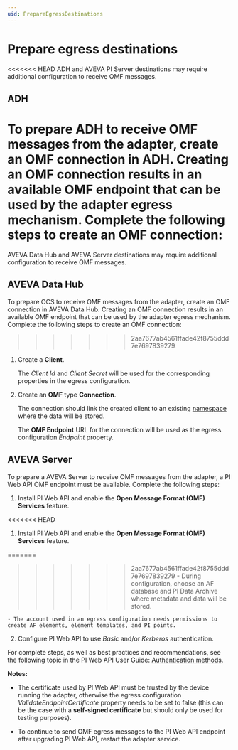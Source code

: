 ```yaml
---
uid: PrepareEgressDestinations
---
```


# Prepare egress destinations

<<<<<<< HEAD
ADH and AVEVA PI Server destinations may require additional configuration to receive OMF messages.

## ADH

To prepare ADH to receive OMF messages from the adapter, create an OMF connection in ADH. Creating an OMF connection results in an available OMF endpoint that can be used by the adapter egress mechanism. Complete the following steps to create an OMF connection:
=======
AVEVA Data Hub and AVEVA Server destinations may require additional configuration to receive OMF messages.

## AVEVA Data Hub

To prepare OCS to receive OMF messages from the adapter, create an OMF connection in AVEVA Data Hub. Creating an OMF connection results in an available OMF endpoint that can be used by the adapter egress mechanism. Complete the following steps to create an OMF connection:
>>>>>>> 2aa7677ab4561ffade42f8755ddd7e7697839279

1. Create a **Client**.

   The *Client Id* and *Client Secret* will be used for the corresponding properties in the egress configuration.

2. Create an **OMF** type **Connection**.

   The connection should link the created client to an existing [namespace](https://docs.osisoft.com/bundle/ocs/page/set-up/namespaces/namespaces-concept.html) where the data will be stored.

   The **OMF Endpoint** URL for the connection will be used as the egress configuration *Endpoint* property.

## AVEVA Server

To prepare a AVEVA Server to receive OMF messages from the adapter, a PI Web API OMF endpoint must be available. Complete the following steps:

1. Install PI Web API and enable the **Open Message Format (OMF) Services** feature.

<<<<<<< HEAD
1. Install PI Web API and enable the **Open Message Format (OMF) Services** feature.
    
=======
>>>>>>> 2aa7677ab4561ffade42f8755ddd7e7697839279
    - During configuration, choose an AF database and PI Data Archive where metadata and data will be stored.

    - The account used in an egress configuration needs permissions to create AF elements, element templates, and PI points.

2. Configure PI Web API to use *Basic* and/or *Kerberos* authentication.

 For complete steps, as well as best practices and recommendations, see the following topic in the PI Web API User Guide: [Authentication methods](https://docs.osisoft.com/bundle/pi-web-api/page/authentication-methods.html).

**Notes:**

- The certificate used by PI Web API must be trusted by the device running the adapter, otherwise the egress configuration *ValidateEndpointCertificate* property needs to be set to false (this can be the case with a **self-signed certificate** but should only be used for testing purposes).

- To continue to send OMF egress messages to the PI Web API endpoint after upgrading PI Web API, restart the adapter service.
